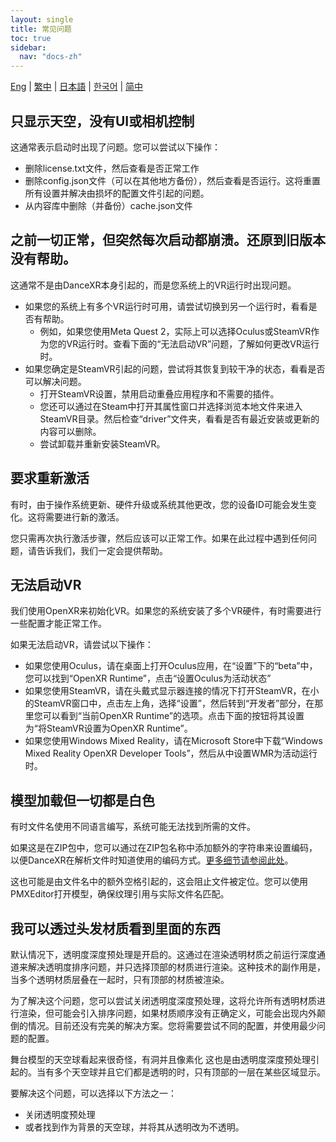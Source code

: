 ```yaml
---
layout: single
title: 常见问题
toc: true
sidebar:
  nav: "docs-zh"
---
```

[Eng](/dancexr/faq) | [繁中](/tw/dancexr/faq) | [日本語](/jp/dancexr/faq) | [한국어](/kr/dancexr/faq) | [简中](/zh/dancexr/faq)


## 只显示天空，没有UI或相机控制
这通常表示启动时出现了问题。您可以尝试以下操作：
* 删除license.txt文件，然后查看是否正常工作
* 删除config.json文件（可以在其他地方备份），然后查看是否运行。这将重置所有设置并解决由损坏的配置文件引起的问题。
* 从内容库中删除（并备份）cache.json文件


## 之前一切正常，但突然每次启动都崩溃。还原到旧版本没有帮助。
这通常不是由DanceXR本身引起的，而是您系统上的VR运行时出现问题。
* 如果您的系统上有多个VR运行时可用，请尝试切换到另一个运行时，看看是否有帮助。
  * 例如，如果您使用Meta Quest 2，实际上可以选择Oculus或SteamVR作为您的VR运行时。查看下面的“无法启动VR”问题，了解如何更改VR运行时。
* 如果您确定是SteamVR引起的问题，尝试将其恢复到较干净的状态，看看是否可以解决问题。
  * 打开SteamVR设置，禁用启动重叠应用程序和不需要的插件。
  * 您还可以通过在Steam中打开其属性窗口并选择浏览本地文件来进入SteamVR目录。然后检查“driver”文件夹，看看是否有最近安装或更新的内容可以删除。
  * 尝试卸载并重新安装SteamVR。


## 要求重新激活
有时，由于操作系统更新、硬件升级或系统其他更改，您的设备ID可能会发生变化。这将需要进行新的激活。

您只需再次执行激活步骤，然后应该可以正常工作。如果在此过程中遇到任何问题，请告诉我们，我们一定会提供帮助。


## 无法启动VR
我们使用OpenXR来初始化VR。如果您的系统安装了多个VR硬件，有时需要进行一些配置才能正常工作。

如果无法启动VR，请尝试以下操作：
* 如果您使用Oculus，请在桌面上打开Oculus应用，在“设置”下的“beta”中，您可以找到“OpenXR Runtime”，点击“设置Oculus为活动状态”
* 如果您使用SteamVR，请在头戴式显示器连接的情况下打开SteamVR，在小的SteamVR窗口中，点击左上角，选择“设置”，然后转到“开发者”部分，在那里您可以看到“当前OpenXR Runtime”的选项。点击下面的按钮将其设置为“将SteamVR设置为OpenXR Runtime”。
* 如果您使用Windows Mixed Reality，请在Microsoft Store中下载“Windows Mixed Reality OpenXR Developer Tools”，然后从中设置WMR为活动运行时。


## 模型加载但一切都是白色
有时文件名使用不同语言编写，系统可能无法找到所需的文件。

如果这是在ZIP包中，您可以通过在ZIP包名称中添加额外的字符串来设置编码，以便DanceXR在解析文件时知道使用的编码方式。[更多细节请参阅此处](features/zip_format)。

这也可能是由文件名中的额外空格引起的，这会阻止文件被定位。您可以使用PMXEditor打开模型，确保纹理引用与实际文件名匹配。
## 我可以透过头发材质看到里面的东西
默认情况下，透明度深度预处理是开启的。这通过在渲染透明材质之前运行深度通道来解决透明度排序问题，并只选择顶部的材质进行渲染。这种技术的副作用是，当多个透明材质层叠在一起时，只有顶部的材质被渲染。

为了解决这个问题，您可以尝试关闭透明度深度预处理，这将允许所有透明材质进行渲染，但可能会引入排序问题，如果材质顺序没有正确定义，可能会出现内外颠倒的情况。目前还没有完美的解决方案。您将需要尝试不同的配置，并使用最少问题的配置。

舞台模型的天空球看起来很奇怪，有洞并且像素化
这也是由透明度深度预处理引起的。当有多个天空球并且它们都是透明的时，只有顶部的一层在某些区域显示。

要解决这个问题，可以选择以下方法之一：
* 关闭透明度预处理
* 或者找到作为背景的天空球，并将其从透明改为不透明。